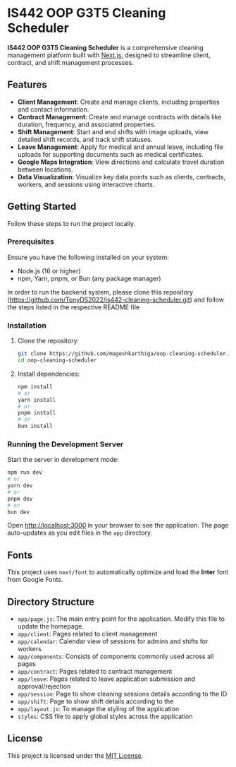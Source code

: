 # IS442 OOP G3T5 Cleaning Scheduler

**IS442 OOP G3T5 Cleaning Scheduler** is a comprehensive cleaning management platform built with [Next.js](https://nextjs.org/), designed to streamline client, contract, and shift management processes.

## Features

- **Client Management**: Create and manage clients, including properties and contact information.  
- **Contract Management**: Create and manage contracts with details like duration, frequency, and associated properties.  
- **Shift Management**: Start and end shifts with image uploads, view detailed shift records, and track shift statuses.  
- **Leave Management**: Apply for medical and annual leave, including file uploads for supporting documents such as medical certificates.  
- **Google Maps Integration**: View directions and calculate travel duration between locations.  
- **Data Visualization**: Visualize key data points such as clients, contracts, workers, and sessions using interactive charts.

## Getting Started

Follow these steps to run the project locally.

### Prerequisites

Ensure you have the following installed on your system:
- Node.js (16 or higher)
- npm, Yarn, pnpm, or Bun (any package manager)

In order to run the backend system, please clone this repository (https://github.com/TonyDS2022/is442-cleaning-scheduler.git) and follow the steps listed in the respective README file

### Installation

1. Clone the repository:
   ```bash
   git clone https://github.com/mageshkarthiga/oop-cleaning-scheduler.git
   cd oop-cleaning-scheduler
   ```

2. Install dependencies:
   ```bash
   npm install
   # or
   yarn install
   # or
   pnpm install
   # or
   bun install
   ```

### Running the Development Server

Start the server in development mode:

```bash
npm run dev
# or
yarn dev
# or
pnpm dev
# or
bun dev
```

Open [http://localhost:3000](http://localhost:3000) in your browser to see the application. The page auto-updates as you edit files in the `app` directory.

## Fonts

This project uses `next/font` to automatically optimize and load the **Inter** font from Google Fonts.

## Directory Structure

- `app/page.js`: The main entry point for the application. Modify this file to update the homepage.
- `app/client`: Pages related to client management
- `app/calendar`: Calendar view of sessions for admins and shifts for workers
- `app/components`: Consists of components commonly used across all pages
- `app/contract`: Pages related to contract management
- `app/leave`: Pages related to leave application submission and approval/rejection
- `app/session`: Page to show cleaning sessions details according to the ID
- `app/shift`: Page to show shift details according to the 
- `app/layout.js`: To manage the styling of the application
- `styles`: CSS file to apply global styles across the application


## License

This project is licensed under the [MIT License](LICENSE).

